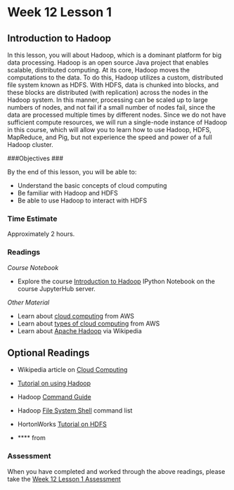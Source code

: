# Week 12 Lesson 1 #

## Introduction to Hadoop ##

In this lesson, you will about Hadoop, which is a dominant platform for
big data processing. Hadoop is an open source Java project that enables
scalable, distributed computing. At its core, Hadoop moves the
computations to the data. To do this,  Hadoop utilizes a custom,
distributed file system known as HDFS. With HDFS, data is chunked into
blocks, and these blocks are distributed (with replication) across the
nodes in the Hadoop system. In this manner, processing can be scaled up to
large numbers of nodes, and not fail if a small number of nodes fail,
since the data are processed multiple times by different nodes. Since we
do not have sufficient compute resources, we will run a single-node
instance of Hadoop in this course, which will allow you to learn how to
use Hadoop, HDFS, MapReduce, and Pig, but not experience the speed and
power of a full Hadoop cluster.


###Objectives ###

By the end of this lesson, you will be able to:

- Understand the basic concepts of cloud computing
- Be familiar with Hadoop and HDFS
- Be able to use Hadoop to interact with HDFS

### Time Estimate ###

Approximately 2 hours.

### Readings ####

_Course Notebook_

- Explore the course [Introduction to Hadoop][l1nb]
IPython Notebook on the course JupyterHub server.

_Other Material_

- Learn about [cloud computing][acc] from AWS
- Learn about [types of cloud computing][acct] from AWS
- Learn about [Apache Hadoop][wah] via Wikipedia

## Optional Readings ##

- Wikipedia article on [Cloud Computing][wcc]
- [Tutorial on using Hadoop][th]
- Hadoop [Command Guide][hcg]
- Hadoop [File System Shell][hfss] command list
- HortonWorks [Tutorial on HDFS][hthdfs]

- **** from  

### Assessment ###

When you have completed and worked through the above readings, please take the [Week 12 Lesson 1 Assessment][la]

[l1nb]: notebooks/intro2hadoop.ipynb
[la]: https://learn.illinois.edu/mod/quiz/view.php?id=1325359

[th]: http://www.tutorialspoint.com/hadoop/index.htm

[acc]: https://aws.amazon.com/what-is-cloud-computing/
[acct]: https://aws.amazon.com/types-of-cloud-computing/

[wcc]: https://en.wikipedia.org/wiki/Cloud_computing
[wah]: https://en.wikipedia.org/wiki/Apache_Hadoop

[hcg]: http://hadoop.apache.org/docs/current/hadoop-project-dist/hadoop-common/CommandsManual.html
[hfss]: http://hadoop.apache.org/docs/current/hadoop-project-dist/hadoop-common/FileSystemShell.html

[hthdfs]: http://hortonworks.com/hadoop-tutorial/using-commandline-manage-files-hdfs/
